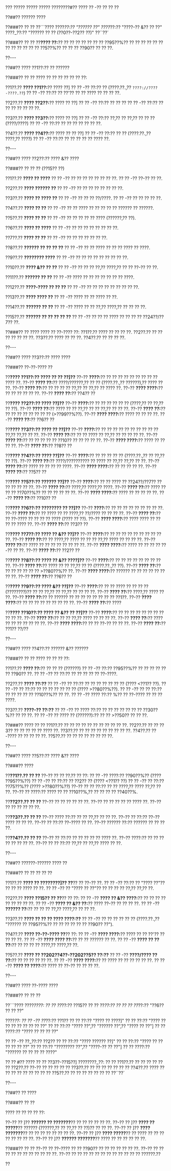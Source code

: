 ??? ????? ????? ????? ????????#?? ???? ?? -?? ?? ?? ??

??##?? ?????? ????

??###?? ?? ??
??```????
????_??:?? "?????? ??"
????_??:?? "????-?? &?? ?? ??"
????_??:?? "?????? ?? ?? (??0??-??2?? ??)"
??``??`

??###?? ?? ??
??**???? ??:**?? ?? ?? ?? ?? ?? ?? ?? ??95??%?? ?? ?? ?? ?? ?? ?? ?? ?? ?? ?? ?? ?? ??5??%?? ?? ?? ?? ??90?? ?? ?? ??.

??---

??##?? ???? ??1??:?? ?? ??????

??###?? ?? ??
???? ?? ?? ?? ?? ?? ?? ??:

??1??.?? **???? ??1??:**?? ???? ??]
??  ?? -?? ??:?? ?? (????.??.,?? `????://????-????.??`)
??  ?? -?? ??:?? ?? ??'?? ?? ?? ???? ?? ?? ?? ??.

??2??.?? **???? ??2??:**?? ???? ?? ??]
??  ?? -?? ??:?? ?? ?? ??
??  ?? -?? ??:?? ?? ?? ?? ?? ?? ?? ??.

??3??.?? **???? ??3??:**?? ???? ?? ??]
??  ?? -?? ??:?? ??,?? ?? ??,?? ?? ?? ?? (????/????)
??  ?? -?? ??:?? ?? ?? ?? ?? ?? ?? ??.

??4??.?? **???? ??4??:**?? ???? ?? ?? ??]
??  ?? -?? ??:?? ?? ?? (????.??.,?? ????,?? ????)
??  ?? -?? ??:?? ?? ?? ?? ?? ?? ???? ??.

??---

??##?? ???? ??2??:?? ???? &?? ????

??###?? ?? ?? ?? (??15?? ??)

??1??.?? **???? ?? ????**
??  ?? -?? ?? ?? ?? ?? ?? ?? ?? ??.
??  ?? -?? ??-?? ?? ??.

??2??.?? **???? ?????? ??**
??  ?? -?? ?? ?? ?? ?? ?? ?? ?? ??.

??3??.?? **???? ?? ???? ??**
??  ?? -?? ?? ?? ?? ??/????.
??  ?? -?? ?? ?? ?? ?? ??.

??4??.?? **???? ?? ??**
??  ?? -?? ?? ?? ???? ?? ?? ?? ?? ?? ?????? ?? ??????.

??5??.?? **???? ?? ??**
??  ?? -?? ?? ?? ?? ?? ?? ???? (??????,?? ??).

??6??.?? **???? ?? ????**
??  ?? -?? ?? ?? ?? ?? ?? ?? ?? ??.

??7??.?? **???? ?? ??**
??  ?? -?? ?? ?? ?? ?? ?? ?? ??.

??8??.?? **?????? ?? ?? ?? ??**
??  ?? -?? ?? ?? ???? ?? ?? ?? ???? ?? ????.

??9??.?? **???????? ????**
??  ?? -?? ?? ?? ?? ?? ?? ?? ?? ?? ??.

??10??.?? **???? &?? ?? ??**
??   ?? -?? ?? ?? ?? ??,?? ????,?? ?? ?? ??-?? ?? ??.

??11??.?? **?????? ?? ??**
??   ?? -?? ???? ?? ?? ?? ?? ?? ?? ?? ????.

??12??.?? **????-???? ?? ?? ??**
??   ?? -?? ?? ?? ?? ?? ?? ?? ?? ?? ??.

??13??.?? **???? ???? ??**
??   ?? -?? ???? ?? ?? ???? ?? ??.

??14??.?? **?????? ?? ??**
??   ?? -?? ???? ?? ?? ??,?? ????,?? ?? ?? ?? ??.

??15??.?? **?????? ?? ?? ?? ?? ??**
??   ?? -?? ?? ?? ?? ???? ?? ?? ?? ?? ??24??/??7?? ??.

??###?? ?? ????
???? ?? ??-???? ??:
??1??.?? ???? ?? ?? ?? ??.
??2??.?? ?? ?? ?? ?? ?? ?? ??.
??3??.?? ???? ?? ?? ??.
??4??.?? ?? ?? ?? ??.

??---

??##?? ???? ??3??:?? ???? ????

??###?? ??-??-???? ??

??**???? ??1??:?? ???? ?? ?? ??]??**
??-?? **????:**?? ?? ?? ?? ?? ?? ?? ?? ?? ?? ???? ??.
??-?? **???? ??:**?? ????/??????,?? ?? ?? (????.??.,?? ??????),?? ???? ?? ??.
??-?? **???? ??:**?? ?? ?? ?? ?? ??,?? ?? ??,?? ?? ???? ??.
??-?? **???? ????:**?? ?? ?? ?? ?? ?? ??.
??-?? **???? ??:**?? ??4?? ??

??**???? ??2??:?? ???? ??]??**
??-?? **????:**?? ?? ?? ?? ?? ?? ?? (????,?? ?? ??,?? ?? ??).
??-?? **???? ??:**?? ???? ?? ?? ??,?? ?? ?? ??,?? ?? ?? ??.
??-?? **???? ??:**?? ?? ?? ?? ?? ?? ?? ?? ?? (>??99??%??).
??-?? **???? ????:**?? ???? ?? ?? ?? ??.
??-?? **???? ??:**?? ??6?? ??

??**???? ??3??:?? ???? ?? ??]??**
??-?? **????:**?? ?? ?? ?? ?? ?? ?? ?? ?? ?? ?? ??,?? ??,?? ?? ??.
??-?? **???? ??:**?? ?? ?? ???? ?? ??,?? ?? ?? ?? ?? ??.
??-?? **???? ??:**?? ?? ?? ?? ?? ?? ??10?? ?? ?? ?? ?? ??.
??-?? **???? ????:**?? ???? ?? ?? ?? ??.
??-?? **???? ??:**?? ??8?? ??

??**???? ??4??:?? ???? ??]??**
??-?? **????:**?? ?? ?? ?? ?? ?? (????.??.,?? ?? ??,?? ?? ??).
??-?? **???? ??:**?? ????/?????????? ?? ???? ?? ??,?? ??,?? ?? ??.
??-?? **???? ??:**?? ???? ?? ?? ?? ?? ????.
??-?? **???? ????:**?? ?? ?? ?? ?? ??.
??-?? **???? ??:**?? ??5?? ??

??**???? ??5??:?? ?????? ??]??**
??-?? **????:**?? ?? ?? ???? ?? ??24??/??7?? ?? ?? ?? ?? ?? ??.
??-?? **???? ??:**?? ????,?? ????,?? ????.
??-?? **???? ??:**?? ???? ?? ?? ?? ??70??%?? ?? ?? ?? ?? ?? ??.
??-?? **???? ????:**?? ???? ?? ?? ?? ?? ??.
??-?? **???? ??:**?? ??10?? ??

??**???? ??6??:?? ???????? ?? ??]??**
??-?? **????:**?? ?? ?? ?? ?? ?? ?? ?? ?? ??.
??-?? **???? ??:**?? ?? ???? ?? ?? ????,?? ??/???? ?? ?? ?? ??.
??-?? **???? ??:**?? ?? ??-???? ?? ?? ?? ?? ???? (???? ?? ??).
??-?? **???? ????:**?? ???? ???? ?? ?? ?? ?? ???? ??.
??-?? **???? ??:**?? ??3?? ??

??**???? ??7??:?? ???? ?? &?? ??]??**
??-?? **????:**?? ?? ?? ?? ?? ?? ?? ?? ?? ?? ??.
??-?? **???? ??:**?? ?? ????,?? ???? ?? ?? ?? ??,?? ???? ?? ?? ?? ??.
??-?? **???? ??:**?? ???? ?? ?? ?? ?? ?? ?? ?? ??.
??-?? **???? ????:**?? ???? ?? ?? ?? ?? ??-?? ?? ??.
??-?? **???? ??:**?? ??2?? ??

??**???? ??8??:?? ???? ?? &?? ????]??**
??-?? **????:**?? ?? ?? ?? ?? ?? ?? ?? ?? ??.
??-?? **???? ??:**?? ???? ?? ?? ??,?? ?? ?? (????.??.,?? ??).
??-?? **???? ??:**?? ?? ?? ?? ?? ?? ?? >??80??%?? ??.
??-?? **???? ????:**?? ?????? ?? ?? ?? ?? ?? ?? ?? ??.
??-?? **???? ??:**?? ??6?? ??

??**???? ??9??:?? ???? &?? ??]??**
??-?? **????:**?? ?? ?? ???? ?? ?? ?? ?? (????????)?? ?? ?? ??,?? ?? ??,?? ?? ?? ?? ??.
??-?? **???? ??:**?? ????,?? ???? ?? ??.
??-?? **???? ??:**?? ?? ?????? ?? ?? ?? ?? ?? ?? ?? ?? ??1??.
??-?? **???? ????:**?? ?? ?? ?? ?? ?? ?? ?? ?? ??.
??-?? **???? ??:**?? ????

??**???? ??10??:?? ???? ?? &?? ?? ??]??**
??-?? **????:**?? ?? ?? ?? ?? ?? ?? ?? ?? ?? ?? ??.
??-?? **???? ??:**?? ?? ?? ??,?? ???? ?? ?? ?? ??.
??-?? **???? ??:**?? ???? ?? ?? ?? ?? ?? ?? ??.
??-?? **???? ????:**?? ?? ?? ??-?? ?? ?? ??.
??-?? **???? ??:**?? ??1?? ??/??

??---

??##?? ???? ??4??:?? ?????? &?? ??????

??###?? ?? ??
???? ?? ?? ?? ??:

??1??.?? **???? ??:**?? ?? ?? ?? (??????)
??  ?? -?? ??:?? ??95??%?? ?? ?? ?? ?? ?? ?? ??90?? ??.
??  ?? -?? ?? ??:?? ?? ?? ?? ?? ?? ??-????.

??2??.?? **???? ??:??**
??  ?? -?? ?? ??:?? ?? ?? ?? ?? ?? ?? ?? (???? <??1?? ??).
??  ?? -?? ?? ??:?? ?? ?? ?? ?? ?? ?? ?? (???? >??80??%??).
??  ?? -?? ?? ?? ??:?? ?? ?? ?? ?? ?? ??10??%?? ?? ??.
??  ?? -?? ???? ??:?? %?? ?? ??-???? ?? ?? ?? ????.

??3??.?? **????-?? ??:??**
??  ?? -?? ?? ???? ??:?? ?? ?? ?? ?? ?? ?? ?? ??30??%?? ?? ?? ??.
??  ?? -?? ?? ???? ?? (??????):?? ?? ?? >??50?? ?? ?? ??.

??###?? ???? ?? ??
??1??.?? ?? ?? ?? ?? ?? ?? ?? ?? ?? ?? ??.
??2??.?? ?? ?? ??3?? ?? ?? ?? ?? ?? ???? ??.
??3??.?? ?? ?? ?? ?? ?? ?? ?? ?? ??.
??4??.?? ??-???? ?? ?? ?? ?? ??.
??5??.?? ?? ?? ?? ?? ?? ?? ?? ??.

??---

??##?? ???? ??5??:?? ???? &?? ????

??###?? ????

??**??1??.?? ?? ??**
??-?? ?? ?? ??.?? ?? ??:
?? ?? -?? ????:?? ??90??%?? (???? ??95??%??)
?? ?? -?? ?? ??:?? ?? ??2?? ?? (???? <??1?? ??)
?? ?? -?? ?? ??:?? ??75??%?? (???? >??80??%??)
??-?? ?? ?? ??:?? ?? ?? ????,?? ???? ??,?? ?? ??.
??-?? ?? ????:?? ???? ?? ?? ??10??%,?? ?? ?? ?? ?? ??40??%.

??**??2??.?? ?? ??**
??-?? ?? ?? ?? ?? ?? ??.
??-?? ?? ?? ?? ?? ?? ???? ??.
??-?? ?? ?? ?? ?? ?? ??.

??**??3??.?? ?? ??**
??-?? ???? ??:?? ?? ?? ??,?? ?? ?? ??.
??-?? ?? ??:?? ??-?? ???? ?? ?? ??.
??-?? ?? ??:?? ??-???? ?? ??.
??-?? ?????? ??:?? ?????? ?? ?? ?? ??.

??**??4??.?? ?? ??**
??-?? ?? ??:?? ?? ?? ?? ?? ?? ???? ??.
??-?? ????:?? ?? ?? ?? ?? ?? ?? ?? ??.
??-?? ?? ?? ??:?? ??,?? ?? ??,?? ???? ?? ??.

??---

??##?? ??????-?????? ???? ??

??###?? ?? ?? ?? ?? ??

??1??.?? **???? ?? ????????]?? ??**?? ?? ??-?? ??.
??  ?? -?? ??:?? ?? "???? ??"?? ?? ?? ?? ???? ?? ??.
??  ?? -?? ?? "???? ?? ??"?? ?? ?? ?? ?? ??,?? ??,?? ??.

??2??.?? **???? ??15?? ?? ??**?? ?? ??:
??  ?? -?? **???? ?? &?? ????:**?? ?? ?? ?? ?? ?? ?? ?? ?? ??.
??  ?? -?? **???? ?? &?? ??:**?? ???? ??-?? ?? ?? ?? ??.
??  ?? -?? **?????? ??:**?? ?? ?? ?? ??,?? ????,?? ?? ?? ??.

??3??.?? **???? ?? ?? ?? ???? ????:??**
??  ?? -?? ?? ?? ?? ?? ?? ?? (????.??.,?? "?????? ?? ??95??%?? ?? ?? ?? ?? ?? ?? ??90?? ??").

??4??.?? **???? ??-??-???? ??**?? ??:
??  ?? -?? **???? ????:**?? ???? ?? ?? ??'?? ?? ?? ?? ??.
??  ?? -?? **???? ???? ??:**?? ?? ?? ?????? ?? ??.
??  ?? -?? **???? ?? ?? ??:**?? ?? ?? ?? ?? ????,?? ????,?? ??.

??5??.?? **???? ?? ??202??4??-??202??5?? ??:??**
??  ?? -?? **????/???? ?? ??:**?? ?? ?? ?? ?? ?? ??.
??  ?? -?? **???? ????:**?? ?? ???? ?? ?? ?? ?? ?? ??.
??  ?? -?? **???? ?? ????:**?? ???? ?? ??-?? ?? ?? ?? ??.

??---

??##?? ???? ??-???? ????

??###?? ?? ?? ??

??```????
????_????:
?? ?? ??_??:?? ??15??
?? ?? ??_??:?? ??
?? ?? ??_??:?? "??6?? ?? ?? ??"

????_??:
?? ?? -?? ??_??:?? ??1??
??   ?? ??:?? "???? ?? ????]"
??   ?? ??:?? "???? ?? ?? ?? ?? ?? ?? ?? ??"
??   ?? ??:?? "???? ??",?? "?????? ??",?? "???? ?? ??"]
??   ?? ????:?? "???? ?? ?? ?? ??"

?? ?? -?? ??_??:?? ??2??
??   ?? ??:?? "???? ?????? ??]"
??   ?? ??:?? "???? ?? ?? ?? ?? ?? ??"
??   ?? ??:?? "???????? ??",?? "????-?? ?? ??"]
??   ?? ????:?? "?????? ?? ?? ?? ?? ????"

?? ?? #?? ???? ?? ?? ??3??-??15??]
????????_??:
?? ?? ??1??.?? ?? ?? ?? ??
?? ?? ??2??.?? ??-?? ?? ?? ??
?? ?? ??3??.?? ?? ?? ?? ?? ??
?? ?? ??4??.?? ???? ?? ?? ?? ?? ?? ?? ??
?? ?? ??5??.?? ?? ?? ?? ?? ?? ?? ??
??``??`

??---

??##?? ?? ????

??###?? ?? ??

???? ?? ?? ?? ?? ??:

??-?? ?? ]?? **?????? ?? ???????**?? ?? ?? ?? ?? ?? ??.
??-?? ?? ]?? **???? ?? ?????**?? ?????? (??????,?? ?? ??,?? ?? ??)?? ?? ?? ??.
??-?? ?? ]?? **???? ???????**?? ?? ?? ?? ?? ?? ?? ?? ??.
??-?? ?? ]?? **???? ?????**?? ?? ???? ?? ?? ?? ?? ?? ?? ?? ??.
??-?? ?? ]?? **?????? ???????**?? ???? ?? ?? ?? ?? ?? ??.

??###?? ?? ??
??-?? ?? ??-???? ?? ?? ??90?? ?? ?? ?? ?? ?? ?? ??.
??-?? ?? ?? ?? ?? ?? ?? ?? ?? ?? ?? ??.
??-?? ?? ?? ?? ?? ?? ?? ?? ?? ?? ?? ?? ?? ??????.??

??